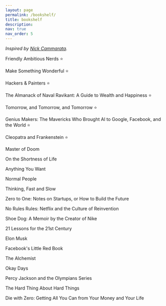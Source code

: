 ```yaml
---
layout: page
permalink: /bookshelf/
title: bookshelf
description: 
nav: true
nav_order: 5
---
```


_Inspired by [Nick Cammarata](http://nickcammarata.com/bookshelf)._
&nbsp;

Friendly Ambitious Nerds ⭐

Make Something Wonderful ⭐

Hackers & Painters ⭐

The Almanack of Naval Ravikant: A Guide to Wealth and Happiness ⭐

Tomorrow, and Tomorrow, and Tomorrow ⭐

Genius Makers: The Mavericks Who Brought AI to Google, Facebook, and the World ⭐

Cleopatra and Frankenstein ⭐

Master of Doom

On the Shortness of Life

Anything You Want

Normal People

Thinking, Fast and Slow

Zero to One: Notes on Startups, or How to Build the Future

No Rules Rules: Netflix and the Culture of Reinvention

Shoe Dog: A Memoir by the Creator of Nike

21 Lessons for the 21st Century

Elon Musk

Facebook's Little Red Book

The Alchemist

Okay Days

Percy Jackson and the Olympians Series

The Hard Thing About Hard Things

Die with Zero: Getting All You Can from Your Money and Your Life